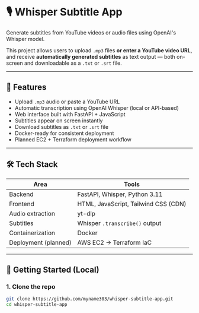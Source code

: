 # 🎙 Whisper Subtitle App

Generate subtitles from YouTube videos or audio files using OpenAI's Whisper model.

This project allows users to upload `.mp3` files **or enter a YouTube video URL**, and receive **automatically generated subtitles** as text output — both on-screen and downloadable as a `.txt` or `.srt` file.

---

## 🚀 Features

- Upload `.mp3` audio or paste a YouTube URL
- Automatic transcription using OpenAI Whisper (local or API-based)
- Web interface built with FastAPI + JavaScript
- Subtitles appear on screen instantly
- Download subtitles as `.txt` or `.srt` file
- Docker-ready for consistent deployment
- Planned EC2 + Terraform deployment workflow

---

## 🛠 Tech Stack

| Area | Tools |
|------|-------|
| Backend | FastAPI, Whisper, Python 3.11 |
| Frontend | HTML, JavaScript, Tailwind CSS (CDN) |
| Audio extraction | yt-dlp |
| Subtitles | Whisper `.transcribe()` output |
| Containerization | Docker |
| Deployment (planned) | AWS EC2 → Terraform IaC |

---

## 🧪 Getting Started (Local)

### 1. Clone the repo

```bash
git clone https://github.com/myname303/whisper-subtitle-app.git
cd whisper-subtitle-app
